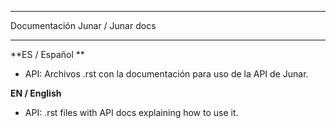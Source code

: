 -------------------------------------------

Documentación Junar / Junar docs

-------------------------------------------

**ES / Español **

- API: Archivos .rst con la documentación para uso de la API de Junar.


**EN / English**

- API: .rst files with API docs explaining how to use it.
